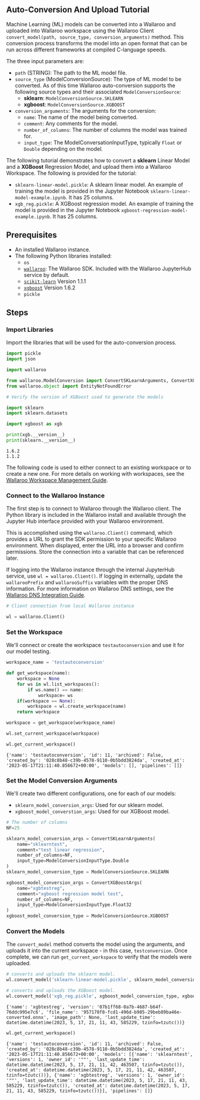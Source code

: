 ## Auto-Conversion And Upload Tutorial

Machine Learning (ML) models can be converted into a Wallaroo and uploaded into Wallaroo workspace using the Wallaroo Client `convert_model(path, source_type, conversion_arguments)` method.  This conversion process transforms the model into an open format that can be run across different frameworks at compiled C-language speeds.

The three input parameters are:

* `path` (STRING):  The path to the ML model file.
* `source_type` (ModelConversionSource): The type of ML model to be converted.  As of this time Wallaroo auto-conversion supports the following source types and their associated `ModelConversionSource`:
  * **sklearn**: `ModelConversionSource.SKLEARN`
  * **xgboost**: `ModelConversionSource.XGBOOST`
* `conversion_arguments`:  The arguments for the conversion:
  * `name`: The name of the model being converted.
  * `comment`: Any comments for the model.
  * `number_of_columns`: The number of columns the model was trained for.
  * `input_type`: The ModelConversationInputType, typically `Float` or `Double` depending on the model.
  
The following tutorial demonstrates how to convert a **sklearn** Linear Model and a **XGBoost** Regression Model, and upload them into a Wallaroo Workspace.  The following is provided for the tutorial:

* `sklearn-linear-model.pickle`: A sklearn linear model.  An example of training the model is provided in the Jupyter Notebook `sklearn-linear-model-example.ipynb`.  It has 25 columns.
* `xgb_reg.pickle`:  A XGBoost regression model.  An example of training the model is provided in the Jupyter Notebook `xgboost-regression-model-example.ipynb`.  It has 25 columns.

## Prerequisites

* An installed Wallaroo instance.
* The following Python libraries installed:
  * `os`
  * [`wallaroo`](https://pypi.org/project/wallaroo/): The Wallaroo SDK. Included with the Wallaroo JupyterHub service by default.
  * [`scikit-learn`](https://pypi.org/project/scikit-learn/) Version 1.1.1
  * [`xgboost`](https://pypi.org/project/xgboost/) Version 1.6.2
  * `pickle`

## Steps

### Import Libraries

Import the libraries that will be used for the auto-conversion process.

```python
import pickle
import json

import wallaroo

from wallaroo.ModelConversion import ConvertSKLearnArguments, ConvertXGBoostArgs, ModelConversionSource, ModelConversionInputType
from wallaroo.object import EntityNotFoundError
```

```python
# Verify the version of XGBoost used to generate the models

import sklearn
import sklearn.datasets

import xgboost as xgb

print(xgb.__version__)
print(sklearn.__version__)
```

    1.6.2
    1.1.2

The following code is used to either connect to an existing workspace or to create a new one.  For more details on working with workspaces, see the [Wallaroo Workspace Management Guide](https://docs.wallaroo.ai/wallaroo-operations-guide/wallaroo-workspace-management/).

### Connect to the Wallaroo Instance

The first step is to connect to Wallaroo through the Wallaroo client.  The Python library is included in the Wallaroo install and available through the Jupyter Hub interface provided with your Wallaroo environment.

This is accomplished using the `wallaroo.Client()` command, which provides a URL to grant the SDK permission to your specific Wallaroo environment.  When displayed, enter the URL into a browser and confirm permissions.  Store the connection into a variable that can be referenced later.

If logging into the Wallaroo instance through the internal JupyterHub service, use `wl = wallaroo.Client()`.  If logging in externally, update the `wallarooPrefix` and `wallarooSuffix` variables with the proper DNS information.  For more information on Wallaroo DNS settings, see the [Wallaroo DNS Integration Guide](https://docs.wallaroo.ai/wallaroo-operations-guide/wallaroo-configuration/wallaroo-dns-guide/).

```python
# Client connection from local Wallaroo instance

wl = wallaroo.Client()

```

### Set the Workspace

We'll connect or create the workspace `testautoconversion` and use it for our model testing.

```python
workspace_name = 'testautoconversion'

```

```python
def get_workspace(name):
    workspace = None
    for ws in wl.list_workspaces():
        if ws.name() == name:
            workspace= ws
    if(workspace == None):
        workspace = wl.create_workspace(name)
    return workspace
```

```python
workspace = get_workspace(workspace_name)

wl.set_current_workspace(workspace)

wl.get_current_workspace()
```

    {'name': 'testautoconversion', 'id': 11, 'archived': False, 'created_by': '028c8b48-c39b-4578-9110-0b5bdd3824da', 'created_at': '2023-05-17T21:11:40.856672+00:00', 'models': [], 'pipelines': []}

### Set the Model Conversion Arguments

We'll create two different configurations, one for each of our models:

* `sklearn_model_conversion_args`: Used for our sklearn model.
* `xgboost_model_converstion_args`: Used for our XGBoost model.

```python
# The number of columns
NF=25

sklearn_model_conversion_args = ConvertSKLearnArguments(
    name="sklearntest",
    comment="test linear regression",
    number_of_columns=NF,
    input_type=ModelConversionInputType.Double
)
sklearn_model_conversion_type = ModelConversionSource.SKLEARN

xgboost_model_conversion_args = ConvertXGBoostArgs(
    name="xgbtestreg",
    comment="xgboost regression model test",
    number_of_columns=NF,
    input_type=ModelConversionInputType.Float32
)
xgboost_model_conversion_type = ModelConversionSource.XGBOOST
```

### Convert the Models

The `convert_model` method converts the model using the arguments, and uploads it into the current workspace - in this case, `testconversion`.  Once complete, we can run `get_current_workspace` to verify that the models were uploaded.

```python
# converts and uploads the sklearn model.
wl.convert_model('sklearn-linear-model.pickle', sklearn_model_conversion_type, sklearn_model_conversion_args)

# converts and uploads the XGBoost model.
wl.convert_model('xgb_reg.pickle', xgboost_model_conversion_type, xgboost_model_conversion_args)
```

    {'name': 'xgbtestreg', 'version': '07b1ff68-0a7b-4687-b64f-76ddc995e7c6', 'file_name': '957178f8-fcd1-496d-b985-29beb89ba46e-converted.onnx', 'image_path': None, 'last_update_time': datetime.datetime(2023, 5, 17, 21, 11, 43, 585229, tzinfo=tzutc())}

```python
wl.get_current_workspace()
```

    {'name': 'testautoconversion', 'id': 11, 'archived': False, 'created_by': '028c8b48-c39b-4578-9110-0b5bdd3824da', 'created_at': '2023-05-17T21:11:40.856672+00:00', 'models': [{'name': 'sklearntest', 'versions': 1, 'owner_id': '""', 'last_update_time': datetime.datetime(2023, 5, 17, 21, 11, 42, 463507, tzinfo=tzutc()), 'created_at': datetime.datetime(2023, 5, 17, 21, 11, 42, 463507, tzinfo=tzutc())}, {'name': 'xgbtestreg', 'versions': 1, 'owner_id': '""', 'last_update_time': datetime.datetime(2023, 5, 17, 21, 11, 43, 585229, tzinfo=tzutc()), 'created_at': datetime.datetime(2023, 5, 17, 21, 11, 43, 585229, tzinfo=tzutc())}], 'pipelines': []}

